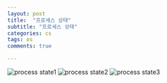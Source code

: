 ```yaml
---
layout: post
title:  "프로세스 상태"
subtitle: "프로세스 상태"
categories: cs
tags: os
comments: true

---
```


![process state1](https://user-images.githubusercontent.com/56789064/93043591-43690880-f68d-11ea-8200-024a3bad6585.jpg)
![process state2](https://user-images.githubusercontent.com/56789064/93043593-43690880-f68d-11ea-8307-e8ef782340c0.jpg)
![process state3](https://user-images.githubusercontent.com/56789064/93043589-4237db80-f68d-11ea-80f9-12f548b8a437.jpg)